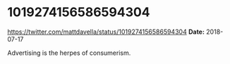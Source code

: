 # 1019274156586594304
https://twitter.com/mattdavella/status/1019274156586594304
**Date:** 2018-07-17

Advertising is the herpes of consumerism.
